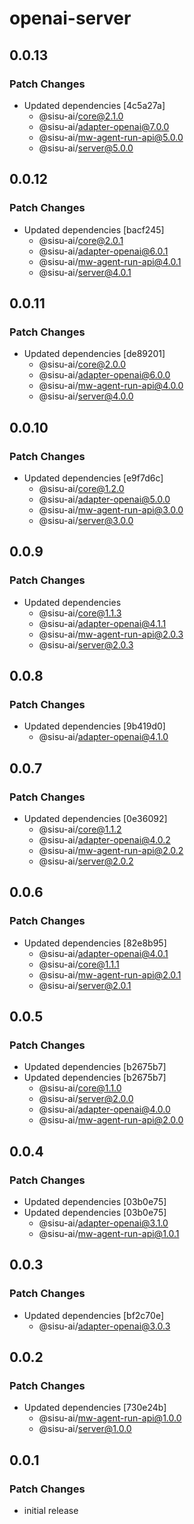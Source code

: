# openai-server

## 0.0.13

### Patch Changes

- Updated dependencies [4c5a27a]
  - @sisu-ai/core@2.1.0
  - @sisu-ai/adapter-openai@7.0.0
  - @sisu-ai/mw-agent-run-api@5.0.0
  - @sisu-ai/server@5.0.0

## 0.0.12

### Patch Changes

- Updated dependencies [bacf245]
  - @sisu-ai/core@2.0.1
  - @sisu-ai/adapter-openai@6.0.1
  - @sisu-ai/mw-agent-run-api@4.0.1
  - @sisu-ai/server@4.0.1

## 0.0.11

### Patch Changes

- Updated dependencies [de89201]
  - @sisu-ai/core@2.0.0
  - @sisu-ai/adapter-openai@6.0.0
  - @sisu-ai/mw-agent-run-api@4.0.0
  - @sisu-ai/server@4.0.0

## 0.0.10

### Patch Changes

- Updated dependencies [e9f7d6c]
  - @sisu-ai/core@1.2.0
  - @sisu-ai/adapter-openai@5.0.0
  - @sisu-ai/mw-agent-run-api@3.0.0
  - @sisu-ai/server@3.0.0

## 0.0.9

### Patch Changes

- Updated dependencies
  - @sisu-ai/core@1.1.3
  - @sisu-ai/adapter-openai@4.1.1
  - @sisu-ai/mw-agent-run-api@2.0.3
  - @sisu-ai/server@2.0.3

## 0.0.8

### Patch Changes

- Updated dependencies [9b419d0]
  - @sisu-ai/adapter-openai@4.1.0

## 0.0.7

### Patch Changes

- Updated dependencies [0e36092]
  - @sisu-ai/core@1.1.2
  - @sisu-ai/adapter-openai@4.0.2
  - @sisu-ai/mw-agent-run-api@2.0.2
  - @sisu-ai/server@2.0.2

## 0.0.6

### Patch Changes

- Updated dependencies [82e8b95]
  - @sisu-ai/adapter-openai@4.0.1
  - @sisu-ai/core@1.1.1
  - @sisu-ai/mw-agent-run-api@2.0.1
  - @sisu-ai/server@2.0.1

## 0.0.5

### Patch Changes

- Updated dependencies [b2675b7]
- Updated dependencies [b2675b7]
  - @sisu-ai/core@1.1.0
  - @sisu-ai/server@2.0.0
  - @sisu-ai/adapter-openai@4.0.0
  - @sisu-ai/mw-agent-run-api@2.0.0

## 0.0.4

### Patch Changes

- Updated dependencies [03b0e75]
- Updated dependencies [03b0e75]
  - @sisu-ai/adapter-openai@3.1.0
  - @sisu-ai/mw-agent-run-api@1.0.1

## 0.0.3

### Patch Changes

- Updated dependencies [bf2c70e]
  - @sisu-ai/adapter-openai@3.0.3

## 0.0.2

### Patch Changes

- Updated dependencies [730e24b]
  - @sisu-ai/mw-agent-run-api@1.0.0
  - @sisu-ai/server@1.0.0

## 0.0.1

### Patch Changes

- initial release
